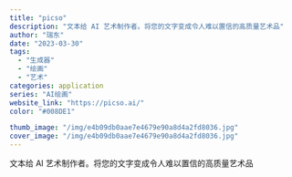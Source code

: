 ```yaml
---
title: "picso"
description: "文本给 AI 艺术制作者。将您的文字变成令人难以置信的高质量艺术品"
author: "瑞东"
date: "2023-03-30"
tags:
  - "生成器"
  - "绘画"
  - "艺术"
categories: application
series: "AI绘画"
website_link: "https://picso.ai/"
color: "#008DE1"

thumb_image: "/img/e4b09db0aae7e4679e90a8d4a2fd8036.jpg"
cover_image: "/img/e4b09db0aae7e4679e90a8d4a2fd8036.jpg"
---
```


文本给 AI 艺术制作者。将您的文字变成令人难以置信的高质量艺术品